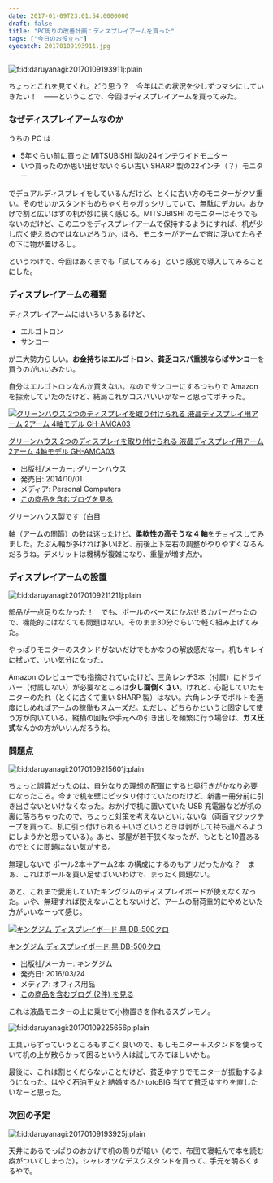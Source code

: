 ```yaml
---
date: 2017-01-09T23:01:54.0000000
draft: false
title: "PC周りの改善計画：ディスプレイアームを買った"
tags: ["今日のお役立ち"]
eyecatch: 20170109193911.jpg
---
```

<p><span itemscope itemtype="http://schema.org/Photograph"><img src="20170109193911.jpg" alt="f:id:daruyanagi:20170109193911j:plain" title="f:id:daruyanagi:20170109193911j:plain" class="hatena-fotolife" itemprop="image"></span></p><p>ちょっとこれを見てくれ。どう思う？　今年はこの状況を少しずつマシにしていきたい！　――ということで、今回はディスプレイアームを買ってみた。</p>

<div class="section">
<h3>なぜディスプレイアームなのか</h3>
<p>うちの PC は</p>

<ul>
<li>5年ぐらい前に買った MITSUBISHI 製の24インチワイドモニター</li>
<li>いつ買ったのか思い出せないぐらい古い SHARP 製の22インチ（？）モニター</li>
</ul><p>でデュアルディスプレイをしているんだけど、とくに古い方のモニターがクソ重い。そのせいかスタンドもめちゃくちゃガッシリしていて、無駄にデカい。おかげで割と広いはずの机が妙に狭く感じる。MITSUBISHI のモニターはそうでもないのだけど、この二つをディスプレイアームで保持するようにすれば、机が少し広く使えるのではないだろうか。ほら、モニターがアームで宙に浮いてたらその下に物が置けるし。</p><p>というわけで、今回はあくまでも「試してみる」という感覚で導入してみることにした。</p>

</div>
<div class="section">
<h3>ディスプレイアームの種類</h3>
<p>ディスプレイアームにはいろいろあるけど、</p>

<ul>
<li>エルゴトロン</li>
<li>サンコー</li>
</ul><p>が二大勢力らしい。<b>お金持ちはエルゴトロン</b>、<b><s>貧乏</s>コスパ重視ならばサンコー</b>を買うのがいいみたい。</p><p>自分はエルゴトロンなんか買えない。なのでサンコーにするつもりで Amazon を探索していたのだけど、結局これがコスパいいかなーと思ってポチった。</p><p><div class="hatena-asin-detail"><a href="http://www.amazon.co.jp/exec/obidos/ASIN/B00NFELXSQ/bestylesnet-22/"><img src="https://images-fe.ssl-images-amazon.com/images/I/31EHQjfYUtL._SL160_.jpg" class="hatena-asin-detail-image" alt="グリーンハウス 2つのディスプレイを取り付けられる 液晶ディスプレイ用アーム 2アーム 4軸モデル GH-AMCA03" title="グリーンハウス 2つのディスプレイを取り付けられる 液晶ディスプレイ用アーム 2アーム 4軸モデル GH-AMCA03"></a><div class="hatena-asin-detail-info"><p class="hatena-asin-detail-title"><a href="http://www.amazon.co.jp/exec/obidos/ASIN/B00NFELXSQ/bestylesnet-22/">グリーンハウス 2つのディスプレイを取り付けられる 液晶ディスプレイ用アーム 2アーム 4軸モデル GH-AMCA03</a></p><ul><li><span class="hatena-asin-detail-label">出版社/メーカー:</span> グリーンハウス</li><li><span class="hatena-asin-detail-label">発売日:</span> 2014/10/01</li><li><span class="hatena-asin-detail-label">メディア:</span> Personal Computers</li><li><a href="http://d.hatena.ne.jp/asin/B00NFELXSQ/bestylesnet-22" target="_blank">この商品を含むブログを見る</a></li></ul></div><div class="hatena-asin-detail-foot"></div></div></p><p>グリーンハウス製です（白目</p><p>軸（アームの関節）の数は迷ったけど、<b>柔軟性の高そうな 4 軸</b>をチョイスしてみました。たぶん軸が多ければ多いほど、前後上下左右の調整がやりやすくなるんだろうね。デメリットは機構が複雑になり、重量が増す点か。</p>

</div>
<div class="section">
<h3>ディスプレイアームの設置</h3>
<p><span itemscope itemtype="http://schema.org/Photograph"><img src="20170109211211.jpg" alt="f:id:daruyanagi:20170109211211j:plain" title="f:id:daruyanagi:20170109211211j:plain" class="hatena-fotolife" itemprop="image"></span></p><p>部品が一点足りなかった！　でも、ポールのベースにかぶせるカバーだったので、機能的にはなくても問題はない。そのまま30分ぐらいで軽く組み上げてみた。</p><p>やっぱりモニターのスタンドがないだけでもかなりの解放感だなー。机もキレイに拭いて、いい気分になった。</p><p>Amazon のレビューでも指摘されていたけど、三角レンチ3本（付属）にドライバー（付属しない）が必要なところは<b>少し面倒くさい</b>。けれど、心配していたモニターのたれ（とくに古くて重い SHARP 製）はない。六角レンチでボルトを適度にしめればアームの稼働もスムーズだ。ただし、どちらかというと固定して使う方が向いている。縦横の回転や手元への引き出しを頻繁に行う場合は、<b>ガス圧式</b>なんかの方がいいんだろうね。</p>

</div>
<div class="section">
<h3>問題点</h3>
<p><span itemscope itemtype="http://schema.org/Photograph"><img src="20170109215601.jpg" alt="f:id:daruyanagi:20170109215601j:plain" title="f:id:daruyanagi:20170109215601j:plain" class="hatena-fotolife" itemprop="image"></span></p><p>ちょっと誤算だったのは、自分なりの理想の配置にすると奥行きがかなり必要になったころ。今まで机を壁にピッタリ付けていたのだけど、新書一冊分前に引き出さないといけなくなった。おかげで机に置いていた USB 充電器などが机の裏に落ちちゃったので、ちょっと対策を考えないといけないな（両面マジックテープを買って、机に引っ付けられる＋いざというときは剥がして持ち運べるようにしようかと思っている）。あと、部屋が若干狭くなったが、もともと10畳あるのでとくに問題はない気がする。</p><p>無理しないで ポール2本＋アーム2本 の構成にするのもアリだったかな？　まぁ、これはポールを買い足せばいいわけで、まったく問題ない。</p><p>あと、これまで愛用していたキングジムのディスプレイボードが使えなくなった。いや、無理すれば使えないこともないけど、アームの耐荷重的にやめといた方がいいなーって感じ。</p><p><div class="hatena-asin-detail"><a href="http://www.amazon.co.jp/exec/obidos/ASIN/B01D19QKFU/bestylesnet-22/"><img src="https://images-fe.ssl-images-amazon.com/images/I/31icsJL3YIL._SL160_.jpg" class="hatena-asin-detail-image" alt="キングジム ディスプレイボード 黒 DB-500クロ" title="キングジム ディスプレイボード 黒 DB-500クロ"></a><div class="hatena-asin-detail-info"><p class="hatena-asin-detail-title"><a href="http://www.amazon.co.jp/exec/obidos/ASIN/B01D19QKFU/bestylesnet-22/">キングジム ディスプレイボード 黒 DB-500クロ</a></p><ul><li><span class="hatena-asin-detail-label">出版社/メーカー:</span> キングジム</li><li><span class="hatena-asin-detail-label">発売日:</span> 2016/03/24</li><li><span class="hatena-asin-detail-label">メディア:</span> オフィス用品</li><li><a href="http://d.hatena.ne.jp/asin/B01D19QKFU/bestylesnet-22" target="_blank">この商品を含むブログ (2件) を見る</a></li></ul></div><div class="hatena-asin-detail-foot"></div></div></p><p>これは液晶モニターの上に乗せて小物置きを作れるスグレモノ。</p><p><span itemscope itemtype="http://schema.org/Photograph"><img src="20170109225656.png" alt="f:id:daruyanagi:20170109225656p:plain" title="f:id:daruyanagi:20170109225656p:plain" class="hatena-fotolife" itemprop="image"></span></p><p>工具いらずっていうところもすごく良いので、もしモニター＋スタンドを使っていて机の上が散らかって困るという人は試してみてほしいかも。</p><p>最後に、これは割とくだらないことだけど、貧乏ゆすりでモニターが振動するようになった。はやく石油王女と結婚するか totoBIG 当てて貧乏ゆすりを直したいなーと思った。</p>

</div>
<div class="section">
<h3>次回の予定</h3>
<p><span itemscope itemtype="http://schema.org/Photograph"><img src="20170109193925.jpg" alt="f:id:daruyanagi:20170109193925j:plain" title="f:id:daruyanagi:20170109193925j:plain" class="hatena-fotolife" itemprop="image"></span></p><p>天井にあるでっぱりのおかげで机の周りが暗い（ので、布団で寝転んで本を読む癖がついてしまった）。シャレオツなデスクスタンドを買って、手元を明るくするやで。</p>

</div>